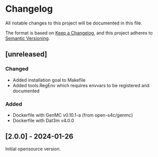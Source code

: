 # Changelog

All notable changes to this project will be documented in this file.

The format is based on [Keep a Changelog](https://keepachangelog.com/en/1.0.0/),
and this project adheres to [Semantic Versioning](https://semver.org/spec/v2.0.0.html).

## [unreleased]

### Changed

- Added installation goal to Makefile
- Added tools.RegEnv which requires envvars to be registered and documented

### Added

- Dockerfile with GenMC v0.10.1-a (from open-s4c/genmc)
- Dockerfile with Dat3m v4.0.0

## [2.0.0] - 2024-01-26

Initial opensource version.

